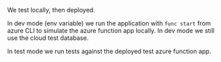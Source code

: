 We test locally, then deployed.

In dev mode (env variable) we run the application with `func start` from azure CLI to simulate the azure function app locally. In dev mode we still use the cloud test database.

In test mode we run tests against the deployed test azure function app.
